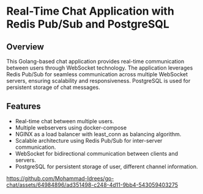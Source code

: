 # Real-Time Chat Application with Redis Pub/Sub and PostgreSQL

## Overview

This Golang-based chat application provides real-time communication between users through WebSocket technology. The application leverages Redis Pub/Sub for seamless communication across multiple WebSocket servers, ensuring scalability and responsiveness. PostgreSQL is used for persistent storage of chat messages.

## Features

- Real-time chat between multiple users.
- Multiple webservers using docker-compose
- NGINX as a load balancer with least_conn as balancing algorithm.
- Scalable architecture using Redis Pub/Sub for inter-server communication.
- WebSocket for bidirectional communication between clients and servers.
- PostgreSQL for persistent storage of user, different channel information.


https://github.com/Mohammad-Idrees/go-chat/assets/64984896/ad351498-c248-4d11-9bb4-543059403275



